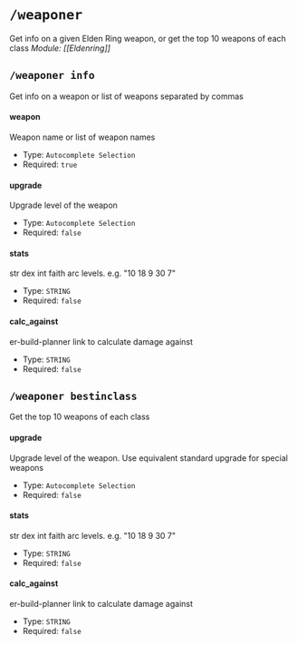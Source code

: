 # `/weaponer`
Get info on a given Elden Ring weapon, or get the top 10 weapons of each class
*Module: [[Eldenring]]*
## `/weaponer info`
Get info on a weapon or list of weapons separated by commas
#### weapon
Weapon name or list of weapon names
- Type: `Autocomplete Selection`
- Required: `true`
#### upgrade
Upgrade level of the weapon
- Type: `Autocomplete Selection`
- Required: `false`
#### stats
str dex int faith arc levels. e.g. "10 18 9 30 7"
- Type: `STRING`
- Required: `false`
#### calc_against
er-build-planner link to calculate damage against
- Type: `STRING`
- Required: `false`
## `/weaponer bestinclass`
Get the top 10 weapons of each class
#### upgrade
Upgrade level of the weapon. Use equivalent standard upgrade for special weapons
- Type: `Autocomplete Selection`
- Required: `false`
#### stats
str dex int faith arc levels. e.g. "10 18 9 30 7"
- Type: `STRING`
- Required: `false`
#### calc_against
er-build-planner link to calculate damage against
- Type: `STRING`
- Required: `false`